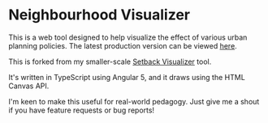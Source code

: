 # Neighbourhood Visualizer

This is a web tool designed to help visualize the effect of various urban planning policies. The latest production version can be viewed [here](http://neighbourhood.reillywood.com/).

This is forked from my smaller-scale [Setback Visualizer](https://github.com/rgwood/SetbackTool) tool.

It's written in TypeScript using Angular 5, and it draws using the HTML Canvas API.

I'm keen to make this useful for real-world pedagogy. Just give me a shout if you have feature requests or bug reports!